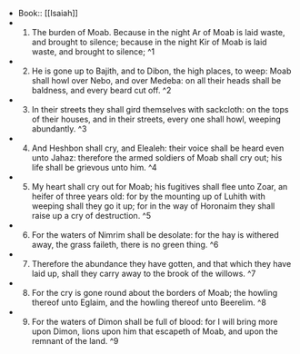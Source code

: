 - Book:: [[Isaiah]]
- 1. The burden of Moab. Because in the night Ar of Moab is laid waste, and brought to silence; because in the night Kir of Moab is laid waste, and brought to silence; ^1
- 2. He is gone up to Bajith, and to Dibon, the high places, to weep: Moab shall howl over Nebo, and over Medeba: on all their heads shall be baldness, and every beard cut off. ^2
- 3. In their streets they shall gird themselves with sackcloth: on the tops of their houses, and in their streets, every one shall howl, weeping abundantly. ^3
- 4. And Heshbon shall cry, and Elealeh: their voice shall be heard even unto Jahaz: therefore the armed soldiers of Moab shall cry out; his life shall be grievous unto him. ^4
- 5. My heart shall cry out for Moab; his fugitives shall flee unto Zoar, an heifer of three years old: for by the mounting up of Luhith with weeping shall they go it up; for in the way of Horonaim they shall raise up a cry of destruction. ^5
- 6. For the waters of Nimrim shall be desolate: for the hay is withered away, the grass faileth, there is no green thing. ^6
- 7. Therefore the abundance they have gotten, and that which they have laid up, shall they carry away to the brook of the willows. ^7
- 8. For the cry is gone round about the borders of Moab; the howling thereof unto Eglaim, and the howling thereof unto Beerelim. ^8
- 9. For the waters of Dimon shall be full of blood: for I will bring more upon Dimon, lions upon him that escapeth of Moab, and upon the remnant of the land. ^9
